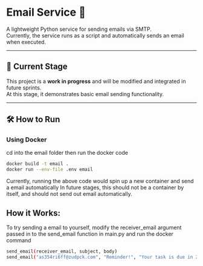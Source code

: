 # Email Service 📧

A lightweight Python service for sending emails via SMTP.  
Currently, the service runs as a script and automatically sends an email when executed.

---

## 🚀 Current Stage
This project is a **work in progress** and will be modified and integrated in future sprints.  
At this stage, it demonstrates basic email sending functionality.

---

## 🛠️ How to Run

### Using Docker

cd into the email folder then run the docker code

```bash
docker build -t email .
docker run --env-file .env email
```
Currently, running the above code would spin up a new container and send a email automatically
In future stages, this should not be a container by itself, and should not send out email automatically.

## How it Works:

To try sending a email to yourself, modify the receiver_email argument passed in to the 
send_email function in main.py and run the docker command

```bash
send_email(receiver_email, subject, body)
send_email("as354ri6ff@zudpck.com", "Reminder!", "Your task is due in 24 hours 🚨")



